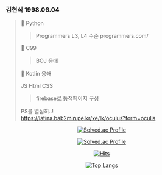 <div>

  ### 김현식 1998.06.04
  >
  > 🏃 Python
  >> Programmers L3, L4 수준
  >> programmers.com/
  >> 
  > 🚴 C99
  >> BOJ 응애
  >> 
  > 📱 Kotlin 응애
  > 
  > JS Html CSS
  >> firebase로 동적페이지 구성
  > 
  > PS를 열심히..! </br>
  > <https://latina.bab2min.pe.kr/xe/lk/oculus?form=oculis>
  
</div>

<div align="center">
  
  [![Solved.ac Profile](http://mazassumnida.wtf/api/mini/generate_badge?boj=oculis)](https://solved.ac/oculis)
  
  [![Solved.ac Profile](http://mazassumnida.wtf/api/v2/generate_badge?boj=oculis)](https://solved.ac/oculis/)
  
  [![Hits](https://hits.seeyoufarm.com/api/count/incr/badge.svg?url=https%3A%2F%2Fgithub.com%2Foculis0925&count_bg=%23000000&title_bg=%23D32424&icon=&icon_color=%23FF5555&title=hits&edge_flat=false)](https://hits.seeyoufarm.com)
  
  [![Top Langs](https://github-readme-stats.vercel.app/api/top-langs/?username=oculis0925&layout=compact)](https://github.com/anuraghazra/github-readme-stats)
  
</div>
